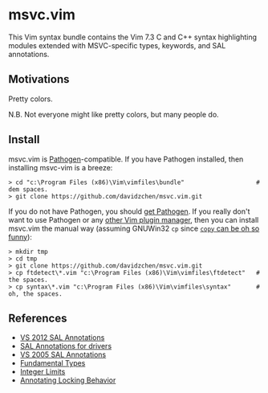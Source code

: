 msvc.vim
========
This Vim syntax bundle contains the Vim 7.3 C and C++ syntax highlighting modules extended with MSVC-specific types, keywords, and SAL annotations.

Motivations
-----------
Pretty colors.

N.B. Not everyone might like pretty colors, but many people do.

Install
-------

msvc.vim is [Pathogen](https://github.com/tpope/vim-pathogen)-compatible. If you have Pathogen installed, then installing msvc-vim is a breeze:

    > cd "c:\Program Files (x86)\Vim\vimfiles\bundle"                    # dem spaces.
    > git clone https://github.com/davidzchen/msvc.vim.git

If you do not have Pathogen, you should [get Pathogen](https://github.com/tpope/vim-pathogen). If you really don't want to use Pathogen or any [other Vim plugin manager](https://github.com/gmarik/vundle), then you can install msvc.vim the manual way (assuming GNUWin32 `cp` since [`copy` can be oh so funny](http://support.microsoft.com/kb/71161)):

    > mkdir tmp
    > cd tmp
    > git clone https://github.com/davidzchen/msvc.vim.git
    > cp ftdetect\*.vim "c:\Program Files (x86)\Vim\vimfiles\ftdetect"   # the spaces.
    > cp syntax\*.vim "c:\Program Files (x86)\Vim\vimfiles\syntax"       # oh, the spaces.

References
----------
* [VS 2012 SAL Annotations](http://msdn.microsoft.com/en-us/library/ms235402.aspx)
* [SAL Annotations for drivers](http://msdn.microsoft.com/en-us/library/windows/hardware/hh454237(v=vs.85).aspx)
* [VS 2005 SAL Annotations](http://msdn.microsoft.com/en-us/library/ms235402(v=vs.80).aspx)
* [Fundamental Types](http://msdn.microsoft.com/en-us/library/cc953fe1(v=vs.80).aspx)
* [Integer Limits](http://msdn.microsoft.com/en-us/library/296az74e.aspx)
* [Annotating Locking Behavior](http://msdn.microsoft.com/en-us/library/hh916381.aspx)
